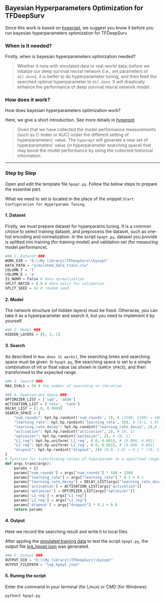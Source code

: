 ## Bayesian Hyperparameters Optimization for TFDeepSurv

Since this work is based on [hyperopt](https://github.com/hyperopt/hyperopt), we suggest you know it before you run bayesian hyperparameters optimization for TFDeepSurv.

### When is it needed?

Firstly, when is bayesian hyperparameters optimization needed?

> Whether it runs with simulated data or real-world data, before we intialize our deep survival neural network (i.e., set parameters of `dsl.dsnn`), it is better to do hyperparameter tuning, and then feed the searched optimal hyperparameter to `dsl.dsnn`. It will drastically enhance the performance of deep survival neural network model.

### How does it work?

How does bayesian hyperparameters optimization work?

Here, we give a short introduction. See more details in [hyperopt](https://github.com/hyperopt/hyperopt)

> Given that we have collected the model performance measurements (such as C-Index or AUC) under the different setting of hyperparameters' value. The `hyperopt` will generate a new set of hyperparameters' value (in hyperparameter searching space) that may boost the model performance by using the collected historical information.

---

### Step by Step

Open and edit the template file `hpopt.py`. Follow the below steps to prepare the essential part.

What we need to set is located in the place of the snippet `Start Configuration for Hyperparams Tuning`.

#### 1. Dataset

Firstly, we must prepare dataset for hyperparams tuning. It is a common choice to select training dataset, and preprocess the dataset, such as one-hot encoding and normalization. In the script `hpopt.py`, dataset you provide is splitted into training (for training model) and validation set (for measuring model performance).

```python
### 1. Dataset ###
WORK_DIR = "E:\\My library\\TFDeepSurv\\bysopt"
DATA_PATH = "simulated_data_train.csv"
COLUMN_T = 't'
COLUMN_E = 'e'
IS_NORM = False # data normalization
SPLIT_RATIO = 0.8 # data split for validation
SPLIT_SEED = 42 # random seed
```

#### 2. Model

The network structure (of hidden layers) must be fixed. Otherwise, you can take it as a hyperparameter and search it, but you need to implement it by yourself.

```python
### 2. Model ###
HIDDEN_LAYERS = [6, 3, 1]
```

#### 3. Search

As described in `How does it works?`, the searching times and searching space must be given. In `hyopt.py`, the searching space is set to a simple combination of int or float value (as shown in `SEARCH_SPACE`), and then transformed to the expected range.

```python
### 3. Search ###
MAX_EVALS = 50 # the number of searching or iteration

### 4. Hyperparams Space ###
OPTIMIZER_LIST = ['sgd', 'adam']
ACTIVATION_LIST = ['relu', 'tanh']
DECAY_LIST = [1.0, 0.9999]
SEARCH_SPACE = {
    "num_rounds": hpt.hp.randint('num_rounds', 7), # [1500, 2100] = 100 * ([0, 6]) + 1500
    "learning_rate": hpt.hp.randint('learning_rate', 10), # [0.1, 1.0] = 0.1 * ([0, 9] + 1)
    "learning_rate_decay": hpt.hp.randint("learning_rate_decay", 2),# [0, 1]
    "activation": hpt.hp.randint("activation", 2), # [0, 1]
    "optimizer": hpt.hp.randint("optimizer", 2), # [0, 1]
    "L1_reg": hpt.hp.uniform('L1_reg', 0.0, 0.001), # [0.000, 0.001]
    "L2_reg": hpt.hp.uniform('L2_reg', 0.0, 0.001), # [0.000, 0.001]
    "dropout": hpt.hp.randint("dropout", 3)# [0.8, 1.0] = 0.1 * ([0, 2] + 8)
}
# function for transforming values of hyperparams to a specified range
def args_trans(args):
    params = {}
    params["num_rounds"] = args["num_rounds"] * 100 + 1500
    params["learning_rate"] = args["learning_rate"] * 0.1 + 0.1
    params["learning_rate_decay"] = DECAY_LIST[args["learning_rate_decay"]]
    params['activation'] = ACTIVATION_LIST[args["activation"]]
    params['optimizer'] = OPTIMIZER_LIST[args["optimizer"]]
    params['L1_reg'] = args["L1_reg"]
    params['L2_reg'] = args["L2_reg"]
    params['dropout'] = args["dropout"] * 0.1 + 0.8
    return params
```

#### 4. Output

Here we record the searching result and write it to local files.

After appling the [simulated training data](https://github.com/liupei101/TFDeepSurv/tree/master/bysopt/simulated_data_train.csv) to test the script `hpopt.py`, the output file [log_hpopt.json](https://github.com/liupei101/TFDeepSurv/tree/master/bysopt/log_hpopt.json) was generated.

```python
### 5. Output ###
OUTPUT_DIR = "E:\\My library\\TFDeepSurv\\bysopt"
OUTPUT_FILEPATH = "log_hpopt.json"
```

#### 5. Runing the script

Enter the command in your terminal (for Linux) or CMD (for Windows):

```bash
python3 hpopt.py
```
